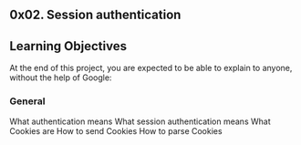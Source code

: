 ## 0x02. Session authentication

## Learning Objectives
At the end of this project, you are expected to be able to explain to anyone, without the help of Google:

### General
What authentication means
What session authentication means
What Cookies are
How to send Cookies
How to parse Cookies
